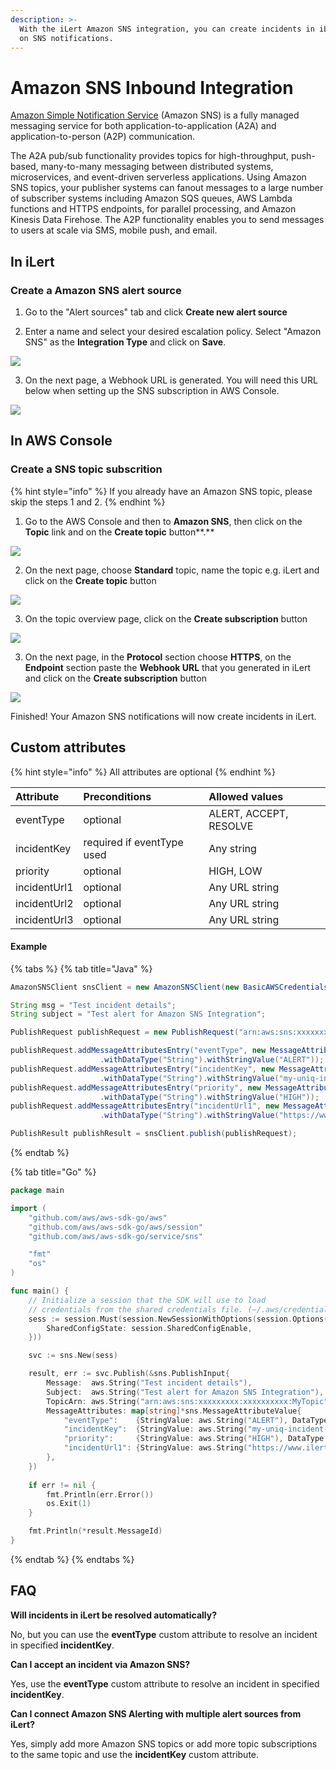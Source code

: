 ```yaml
---
description: >-
  With the iLert Amazon SNS integration, you can create incidents in iLert based
  on SNS notifications.
---
```


# Amazon SNS Inbound Integration

[Amazon Simple Notification Service](https://aws.amazon.com/sns/) \(Amazon SNS\) is a fully managed messaging service for both application-to-application \(A2A\) and application-to-person \(A2P\) communication.

The A2A pub/sub functionality provides topics for high-throughput, push-based, many-to-many messaging between distributed systems, microservices, and event-driven serverless applications. Using Amazon SNS topics, your publisher systems can fanout messages to a large number of subscriber systems including Amazon SQS queues, AWS Lambda functions and HTTPS endpoints, for parallel processing, and Amazon Kinesis Data Firehose. The A2P functionality enables you to send messages to users at scale via SMS, mobile push, and email.

## In iLert <a id="in-ilert"></a>

### Create a Amazon SNS alert source <a id="create-alert-source"></a>

1. Go to the "Alert sources" tab and click **Create new alert source**

2. Enter a name and select your desired escalation policy. Select "Amazon SNS" as the **Integration Type** and click on **Save**.

![](../../.gitbook/assets/ilert%20%2842%29.png)

3. On the next page, a Webhook URL is generated. You will need this URL below when setting up the SNS subscription in AWS Console.

![](../../.gitbook/assets/ilert%20%2847%29.png)

## In AWS Console <a id="in-aws-console"></a>

### Create a SNS topic subscrition <a id="create-sns-topic-subscription"></a>

{% hint style="info" %}
If you already have an Amazon SNS topic, please skip the steps 1 and 2.
{% endhint %}

1. Go to the AWS Console and then to **Amazon SNS**, then click on the **Topic** link and on the **Create topic** button**.**

![](../../.gitbook/assets/simple_notification_service%20%287%29.png)

2. On the next page, choose **Standard** topic, name the topic e.g. iLert and click on the **Create topic** button

![](../../.gitbook/assets/simple_notification_service%20%284%29.png)

3. On the topic overview page, click on the **Create subscription** button

![](../../.gitbook/assets/simple_notification_service%20%285%29.png)

3. On the next page, in the **Protocol** section choose **HTTPS**, on the **Endpoint** section paste the **Webhook URL** that you generated in iLert and click on the **Create subscription** button

![](../../.gitbook/assets/simple_notification_service%20%286%29.png)

Finished! Your Amazon SNS notifications will now create incidents in iLert.

## Custom attributes

{% hint style="info" %}
All attributes are optional
{% endhint %}

| Attribute | Preconditions | Allowed values |
| :--- | :--- | :--- |
| eventType | optional | ALERT, ACCEPT, RESOLVE |
| incidentKey | required if eventType used | Any string |
| priority | optional | HIGH, LOW |
| incidentUrl1 | optional | Any URL string |
| incidentUrl2 | optional | Any URL string |
| incidentUrl3 | optional | Any URL string |

#### Example

{% tabs %}
{% tab title="Java" %}
```java
AmazonSNSClient snsClient = new AmazonSNSClient(new BasicAWSCredentials("AWS_ACCESS_KEY","AWS_SECRET_KEY"));

String msg = "Test incident details";
String subject = "Test alert for Amazon SNS Integration";

PublishRequest publishRequest = new PublishRequest("arn:aws:sns:xxxxxxxxx:xxxxxxxxxx:MyTopic", msg, subject);

publishRequest.addMessageAttributesEntry("eventType", new MessageAttributeValue()
                    .withDataType("String").withStringValue("ALERT"));
publishRequest.addMessageAttributesEntry("incidentKey", new MessageAttributeValue()
                    .withDataType("String").withStringValue("my-uniq-incident-string"));
publishRequest.addMessageAttributesEntry("priority", new MessageAttributeValue()
                    .withDataType("String").withStringValue("HIGH"));
publishRequest.addMessageAttributesEntry("incidentUrl1", new MessageAttributeValue()
                    .withDataType("String").withStringValue("https://www.ilert.com"));

PublishResult publishResult = snsClient.publish(publishRequest);
```
{% endtab %}

{% tab title="Go" %}
```go
package main

import (
	"github.com/aws/aws-sdk-go/aws"
	"github.com/aws/aws-sdk-go/aws/session"
	"github.com/aws/aws-sdk-go/service/sns"

	"fmt"
	"os"
)

func main() {
	// Initialize a session that the SDK will use to load
	// credentials from the shared credentials file. (~/.aws/credentials).
	sess := session.Must(session.NewSessionWithOptions(session.Options{
		SharedConfigState: session.SharedConfigEnable,
	}))

	svc := sns.New(sess)

	result, err := svc.Publish(&sns.PublishInput{
		Message:  aws.String("Test incident details"),
		Subject:  aws.String("Test alert for Amazon SNS Integration"),
		TopicArn: aws.String("arn:aws:sns:xxxxxxxxx:xxxxxxxxxx:MyTopic"),
		MessageAttributes: map[string]*sns.MessageAttributeValue{
			"eventType":    {StringValue: aws.String("ALERT"), DataType: aws.String("String")},
			"incidentKey":  {StringValue: aws.String("my-uniq-incident-string"), DataType: aws.String("String")},
			"priority":     {StringValue: aws.String("HIGH"), DataType: aws.String("String")},
			"incidentUrl1": {StringValue: aws.String("https://www.ilert.com"), DataType: aws.String("String")},
		},
	})
	
	if err != nil {
		fmt.Println(err.Error())
		os.Exit(1)
	}

	fmt.Println(*result.MessageId)
}

```
{% endtab %}
{% endtabs %}

## FAQ <a id="faq"></a>

**Will incidents in iLert be resolved automatically?**

No, but you can use the **eventType** custom attribute to resolve an incident in specified **incidentKey**.

**Can I accept an incident via Amazon SNS?**

Yes, use the **eventType** custom attribute to resolve an incident in specified **incidentKey**.

**Can I connect Amazon SNS Alerting with multiple alert sources from iLert?**

Yes, simply add more Amazon SNS topics or add more topic subscriptions to the same topic and use the **incidentKey** custom attribute.

